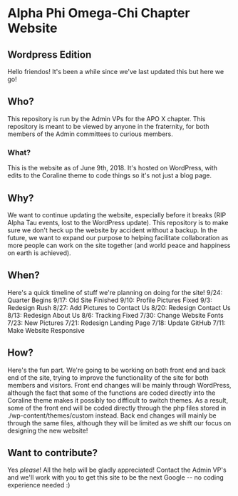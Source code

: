 # Alpha Phi Omega-Chi Chapter Website
## Wordpress Edition
Hello friendos! It's been a while since we've last updated this but here we go!
## Who?
This repository is run by the Admin VPs for the APO X chapter. This repository is meant to be viewed by anyone in the fraternity, for both members of the Admin committees to curious members.
### What?
This is the website as of June 9th, 2018. It's hosted on WordPress, with edits to the Coraline theme to code things so it's not just a blog page.
## Why?
We want to continue updating the website, especially before it breaks (RIP Alpha Tau events, lost to the WordPress update). This repository is to make sure we don't heck up the website by accident without a backup. In the future, we want to expand our purpose to helping facilitate collaboration as more people can work on the site together (and world peace and happiness on earth is achieved).
## When?
Here's a quick timeline of stuff we're planning on doing for the site!
9/24: Quarter Begins
9/17: Old Site Finished
9/10: Profile Pictures Fixed
9/3: Redesign Rush
8/27: Add Pictures to Contact Us
8/20: Redesign Contact Us
8/13: Redesign About Us
8/6: Tracking Fixed
7/30: Change Website Fonts
7/23: New Pictures
7/21: Redesign Landing Page
7/18: Update GitHub
7/11: Make Website Responsive
## How?
Here's the fun part. We're going to be working on both front end and back end of the site, trying to improve the functionality of the site for both members and visitors. Front end changes will be mainly through WordPress, although the fact that some of the functions are coded directly into the Coraline theme makes it possibly too difficult to switch themes. As a result, some of the front end will be coded directly through the php files stored in ./wp-content/themes/custom instead. Back end changes will mainly be through the same files, although they will be limited as we shift our focus on designing the new website!
## Want to contribute?
Yes *please*! All the help will be gladly appreciated! Contact the Admin VP's and we'll work with you to get this site to be the next Google -- no coding experience needed :) 